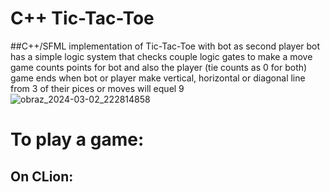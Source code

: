 # C++ Tic-Tac-Toe
##C++/SFML implementation of Tic-Tac-Toe with bot as second player
bot has a simple logic system that checks couple logic gates to make a move
game counts points for bot and also the player (tie counts as 0 for both)
game ends when bot or player make vertical, horizontal or diagonal line from 3 of their pices or moves will equel 9
![obraz_2024-03-02_222814858](https://github.com/c0wie/Tic-Tac-Toe/assets/134772524/2f76d4c9-3b2a-4c15-9a86-0343ee5101e4)

# To play a game:
## On CLion:
